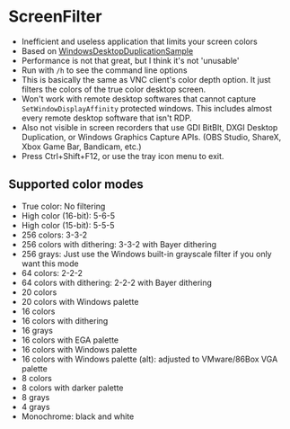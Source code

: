 # ScreenFilter
* Inefficient and useless application that limits your screen colors
* Based on [WindowsDesktopDuplicationSample](https://github.com/bmharper/WindowsDesktopDuplicationSample)
* Performance is not that great, but I think it's not 'unusable'
* Run with `/h` to see the command line options
* This is basically the same as VNC client's color depth option. It just filters the colors of the true color desktop screen.
* Won't work with remote desktop softwares that cannot capture `SetWindowDisplayAffinity` protected windows. This includes almost every remote desktop software that isn't RDP.
* Also not visible in screen recorders that use GDI BitBlt, DXGI Desktop Duplication, or Windows Graphics Capture APIs. (OBS Studio, ShareX, Xbox Game Bar, Bandicam, etc.)
* Press Ctrl+Shift+F12, or use the tray icon menu to exit.

## Supported color modes
* True color: No filtering
* High color (16-bit): 5-6-5
* High color (15-bit): 5-5-5
* 256 colors: 3-3-2
* 256 colors with dithering: 3-3-2 with Bayer dithering
* 256 grays: Just use the Windows built-in grayscale filter if you only want this mode
* 64 colors: 2-2-2
* 64 colors with dithering: 2-2-2 with Bayer dithering
* 20 colors
* 20 colors with Windows palette
* 16 colors
* 16 colors with dithering
* 16 grays
* 16 colors with EGA palette
* 16 colors with Windows palette
* 16 colors with Windows palette (alt): adjusted to VMware/86Box VGA palette
* 8 colors
* 8 colors with darker palette
* 8 grays
* 4 grays
* Monochrome: black and white